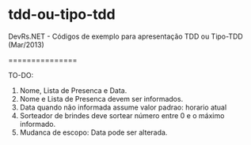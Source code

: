 tdd-ou-tipo-tdd
===============

DevRs.NET - Códigos de exemplo para apresentação TDD ou Tipo-TDD (Mar/2013)

===============

TO-DO:

1) Nome, Lista de Presenca e Data.<br>
2) Nome e Lista de Presenca devem ser informados.<br> 
3) Data quando não informada assume valor padrao: horario atual<br>
3) Sorteador de brindes deve sortear número entre 0 e o máximo informado.<br>
4) Mudanca de escopo: Data pode ser alterada.<br>
